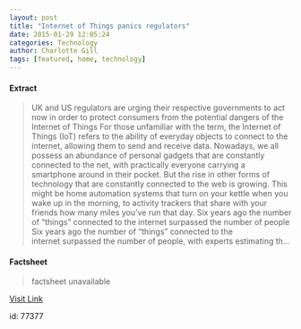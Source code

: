 ```yaml
---
layout: post
title: "Internet of Things panics regulators"
date: 2015-01-29 12:05:24
categories: Technology
author: Charlotte Gill
tags: [featured, home, technology]
---
```



#### Extract
>UK and US regulators are urging their respective governments to act now in order to protect consumers from the potential dangers of the Internet of Things For those unfamiliar with the term, the Internet of Things (IoT) refers to the ability of everyday objects to connect to the internet, allowing them to send and receive data. Nowadays, we all possess an abundance of personal gadgets that are constantly connected to the net, with practically everyone carrying a smartphone around in their pocket. But the rise in other forms of technology that are constantly connected to the web is growing. This might be home automation systems that turn on your kettle when you wake up in the morning, to activity trackers that share with your friends how many miles you&#8217;ve run that day. Six years ago the number of “things” connected to the internet surpassed the number of people Six years ago the number of “things” connected to the internet surpassed the number of people, with experts estimating th...

#### Factsheet
>factsheet unavailable

[Visit Link](http://www.theneweconomy.com/home/internet-of-things-panics-regulators)

id:   77377
